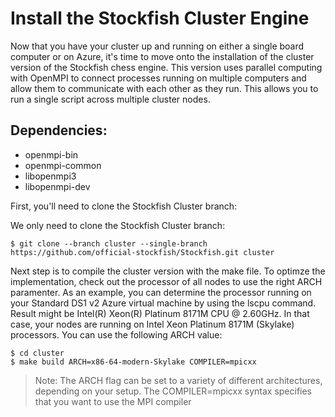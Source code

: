 # Install the Stockfish Cluster Engine
Now that you have your cluster up and running on either a single board computer or on Azure, it's time to move onto the installation of the cluster version of the Stockfish chess engine. This version uses parallel computing with OpenMPI to connect processes running on multiple computers and allow them to communicate with each other as they run. This allows you to run a single script across multiple cluster nodes.

## Dependencies:
- openmpi-bin
- openmpi-common
- libopenmpi3
- libopenmpi-dev

First, you'll need to clone the Stockfish Cluster branch:

We only need to clone the Stockfish Cluster branch:
``` clone
$ git clone --branch cluster --single-branch https://github.com/official-stockfish/Stockfish.git cluster
```
Next step is to compile the cluster version with the make file.
To optimze the implementation, check out the processor of all nodes to use the right ARCH paramenter. As an example, you can determine the processor running on your Standard DS1 v2 Azure virtual machine by using the lscpu command. Result might be Intel(R) Xeon(R) Platinum 8171M CPU @ 2.60GHz. In that case, your nodes are running on Intel Xeon Platinum 8171M (Skylake) processors. You can use the following ARCH value:
``` consol
$ cd cluster
$ make build ARCH=x86-64-modern-Skylake COMPILER=mpicxx
```
>Note: The ARCH flag can be set to a variety of different architectures, depending on your setup. The COMPILER=mpicxx syntax specifies that you want to use the MPI compiler
